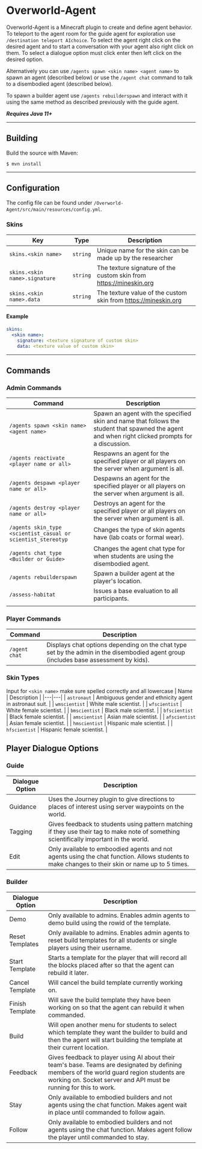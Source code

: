 # Overworld-Agent

Overworld-Agent is a Minecraft plugin to create and define agent behavior. To teleport to the agent room for the guide agent for exploration use `/destination teleport AIchoice`. 
To select the agent right click on the desired agent and to start a conversation with your agent also right click on them. 
To select a dialogue option must click enter then left click on the desired option.

Alternatively you can use `/agents spawn <skin name> <agent name>` to spawn an agent (described below) or use the `/agent chat` command to talk to a disembodied agent (described below).

To spawn a builder agent use `/agents rebuilderspawn` and interact with it using the same method as described previously with the guide agent.

_**Requires Java 11+**_

---

## Building
Build the source with Maven:
```
$ mvn install
```

---

## Configuration
The config file can be found under `/Overworld-Agent/src/main/resources/config.yml`.

### Skins
| Key | Type | Description |
|---|---|---|
|`skins.<skin name>`|`string`|Unique name for the skin can be made up by the researcher|
|`skins.<skin name>.signature`|`string`|The texture signature of the custom skin from https://mineskin.org|
|`skins.<skin name>.data`|`string`|The texture value of the custom skin from https://mineskin.org|


#### Example
```yaml
skins:
  <skin name>:
    signature: <texture signature of custom skin>
    data: <texture value of custom skin>
```
---
## Commands
### Admin Commands
| Command                                                      | Description                                                                                                                                      |
|--------------------------------------------------------------|--------------------------------------------------------------------------------------------------------------------------------------------------|
| `/agents spawn <skin name> <agent name>`                     | Spawn an agent with the specified skin and name that follows the student that spawned the agent and when right clicked prompts for a discussion. |
| `/agents reactivate <player name or all>`                    | Respawns an agent for the specified player or all players on the server when argument is all.                                                    |
| `/agents despawn <player name or all>`                       | Despawns an agent for the specified player or all players on the server when argument is all.                                                    |
| `/agents destroy <player name or all>`                       | Destroys an agent for the specified player or all players on the server when argument is all.                                                    |
| `/agents skin_type <scientist_casual or scientist_stereotyp` | Changes the type of skin agents have (lab coats or formal wear).                                                                                 |
| `/agents chat_type <Builder or Guide>`                       | Changes the agent chat type for when students are using the disembodied agent.                                                                   |
| `/agents rebuilderspawn`                                     | Spawn a builder agent at the player's location.                                                                                                  |
| `/assess-habitat`                                            | Issues a base evaluation to all participants.
          |
### Player Commands
| Command       | Description                                                                                       |
|---------------|---------------------------------------------------------------------------------------------------|
| `/agent chat` | Displays chat options depending on the chat type set by the admin in the disembodied agent group (includes base assessment by kids). |

### Skin Types
Input for `<skin name>` make sure spelled correctly and all lowercase
| Name | Description |
|---|---|
| `astronaut` | Ambiguous gender and ethnicity agent in astronaut suit. |
| `wmscientist` | White male scientist. |
| `wfscientist` | White female scientist. |
| `bmscientist` | Black male scientist. |
| `bfscientist` | Black female scientist. |
| `amscientist` | Asian male scientist. |
| `afscientist` | Asian female scientist. |
| `hmscientist` | Hispanic male scientist. |
| `hfscientist` | Hispanic female scientist. |

## Player Dialogue Options
### Guide
| Dialogue Option | Description                                                                                                                                     |
|-----------------|-------------------------------------------------------------------------------------------------------------------------------------------------|
| Guidance        | Uses the Journey plugin to give directions to places of interest using server waypoints on the world.                                           |
| Tagging         | Gives feedback to students using pattern matching if they use their tag to make note of something scientifically important in the world.        |
| Edit            | Only available to emboodied agents and not agents using the chat function. Allows students to make changes to their skin or name up to 5 times. |

### Builder
| Dialogue Option | Description                                                                                                                                                                                                    |
|-----------------|----------------------------------------------------------------------------------------------------------------------------------------------------------------------------------------------------------------|
| Demo            | Only available to admins. Enables admin agents to demo build using the rowid of the template.                                                                                                                  |
| Reset Templates | Only available to admins. Enables admin agents to reset build templates for all students or single players using their username.                                                                               |
| Start Template  | Starts a template for the player that will record all the blocks placed after so that the agent can rebuild it later.                                                                                          |
| Cancel Template | Will cancel the build template currently working on.                                                                                                                                                           |
| Finish Template | Will save the build template they have been working on so that the agent can rebuild it when commanded.                                                                                                        |
| Build           | Will open another menu for students to select which template they want the builder to build and then the agent will start building the template at their current location.                                     |
| Feedback        | Gives feedback to player using AI about their team's base. Teams are designated by defining members of the world guard region students are working on. Socket server and API must be running for this to work. |
| Stay            | Only available to embodied builders and not agents using the chat function. Makes agent wait in place until commanded to follow again.                                                                         |
| Follow          | Only available to embodied builders and not agents using the chat function. Makes agent follow the player until commanded to stay.                                                                             |


